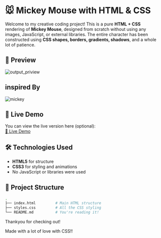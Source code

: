 # 🐭 Mickey Mouse with HTML & CSS

Welcome to my creative coding project! This is a pure **HTML + CSS** rendering of **Mickey Mouse**, designed from scratch without using any images, JavaScript, or external libraries. The entire character has been constructed using **CSS shapes, borders, gradients, shadows**, and a whole lot of patience.

## 🎨 Preview

![output_priview](https://github.com/user-attachments/assets/b4a9b8a7-08f4-4c95-ba12-da5052922112)

## inspired By
![mickey](https://github.com/user-attachments/assets/c70f655b-d115-4b74-846c-b3f85f264348)

## 🚀 Live Demo

You can view the live version here (optional):  
[🔗 Live Demo](https://your-live-demo-link.com)

## 🛠️ Technologies Used

- **HTML5** for structure
- **CSS3** for styling and animations
- No JavaScript or libraries were used

## 📁 Project Structure

```bash
.
├── index.html         # Main HTML structure
├── styles.css         # All the CSS styling
└── README.md          # You're reading it!
```
Thankyou for checking out!

Made with a lot of love with CSS!!
